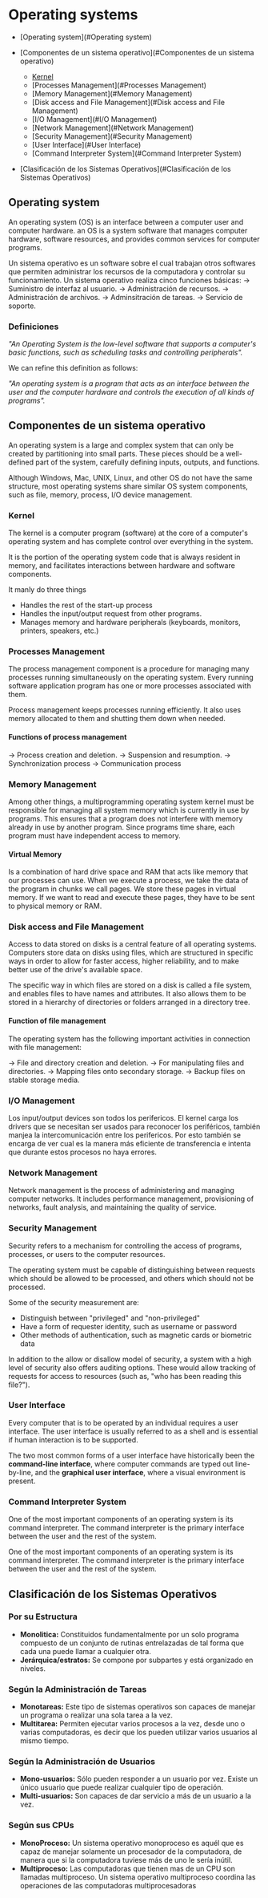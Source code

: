 #  Operating systems



- [Operating system](#Operating system)
- [Componentes de un sistema operativo](#Componentes de un sistema operativo)
  - [Kernel](#Kernel)
  - [Processes Management](#Processes Management)
  - [Memory Management](#Memory Management)
  - [Disk access and File Management](#Disk access and File Management)
  - [I/O Management](#I/O Management)
  - [Network Management](#Network Management)
  - [Security Management](#Security Management)
  - [User Interface](#User Interface)
  - [Command Interpreter System](#Command Interpreter System)

- [Clasificación de los Sistemas Operativos](#Clasificación de los Sistemas Operativos)





## Operating system

An operating system (OS) is an interface between a computer user and computer hardware. an OS is a system software that manages computer hardware, software resources, and provides common services for computer programs.



Un sistema operativo es un software sobre el cual trabajan otros softwares que permiten administrar los recursos de la computadora y controlar su funcionamiento. Un sistema operativo realiza cinco funciones básicas:
   → Suministro de interfaz al usuario.
   → Administración de recursos.
   → Administración de archivos.
   → Adminsitración de tareas.
   → Servicio de soporte.



### Definiciones

*"An Operating System is the low-level software that supports a computer's basic functions, such as scheduling tasks and controlling peripherals".*



We can refine this definition as follows:

*"An operating system is a program that acts as an interface between the user and the computer hardware and controls the execution of all kinds of programs".*



## Componentes de un sistema operativo

An operating system is a large and complex system that can only be created by partitioning into small parts. These pieces should be a well-defined part of the system, carefully defining inputs, outputs, and functions.

Although Windows, Mac, UNIX, Linux, and other OS do not have the same structure, most operating systems share similar OS system components, such as file, memory, process, I/O device management.



### Kernel

The kernel is a computer program (software) at the core of a computer's operating system and has complete control over everything in the system.

It is the portion of the operating system code that is always resident in memory, and facilitates interactions between hardware and software components.

It manly do three things

- Handles the rest of the start-up process
- Handles the input/output request from other programs.
- Manages memory and hardware peripherals (keyboards, monitors, printers, speakers, etc.)



### Processes Management

The process management component is a procedure for managing many processes running simultaneously on the operating system. Every running software application program has one or more processes associated with them.

Process management keeps processes running efficiently. It also uses memory allocated to them and shutting them down when needed.



#### Functions of process management

   → Process creation and deletion.
   → Suspension and resumption.
   → Synchronization process
   → Communication process



### Memory Management

Among other things, a multiprogramming operating system kernel must be responsible for managing all system memory which is currently in use by programs. This ensures that a program does not interfere with memory already in use by another program. Since programs time share, each program must have independent access to memory.



#### Virtual Memory

Is a combination of hard drive space and RAM that acts like memory that our processes can use. When we execute a process, we take the data of the program in chunks we call pages. We store these pages in virtual memory. If we want to read and execute these pages, they have to be sent to physical memory or RAM.



### Disk access and File Management

Access to data stored on disks is a central feature of all operating systems. Computers store data on disks using files, which are structured in specific ways in order to allow for faster access, higher reliability, and to make better use of the drive's available space. 

The specific way in which files are stored on a disk is called a file system, and enables files to have names and attributes. It also allows them to be stored in a hierarchy of directories or folders arranged in a directory tree.



#### Function of file management  

The operating system has the following important activities in connection with file management:  

   → File and directory creation and deletion. 
   → For manipulating files and directories. 
   → Mapping files onto secondary storage. 
   → Backup files on stable storage media.



### I/O Management


Los input/output devices son todos los perifericos. El kernel carga los drivers que se necesitan ser usados para reconocer los periféricos, también manjea la intercomunicación entre los perifericos. Por esto también se encarga de ver cual es la manera más eficiente de transferencia e intenta que durante estos procesos no haya errores.



### Network Management

Network management is the process of administering and managing computer networks. It includes performance management, provisioning of networks, fault analysis, and maintaining the quality of service.



### Security Management

Security refers to a mechanism for controlling the access of programs, processes, or users to the computer resources. 

The operating system must be capable of distinguishing between requests which should be allowed to be processed, and others which should not be processed.

Some of the security measurement are:

- Distinguish between "privileged" and "non-privileged"
- Have a form of requester identity, such as username or password
- Other methods of authentication, such as magnetic cards or biometric data

In addition to the allow or disallow model of security, a system with a high level of security also offers auditing options. These would allow tracking of requests for access to resources (such as, "who has been reading this file?").



### User Interface

Every computer that is to be operated by an individual requires a user interface. The user interface is usually referred to as a shell and is essential if human interaction is to be supported.

The two most common forms of a user interface have historically been the **command-line interface**, where computer commands are typed out line-by-line, and the **graphical user interface**, where a visual environment is present.



### Command Interpreter System

One of the most important components of an operating system is its command interpreter. The command interpreter is the primary interface between the user and the rest of the system.

One of the most important components of an operating system is its command interpreter. The command interpreter is the primary interface between the user and the rest of the system.





## Clasificación de los Sistemas Operativos



### Por su Estructura

- **Monolitica:** Constituidos fundamentalmente por un solo programa compuesto de un conjunto de rutinas entrelazadas de tal forma que cada una puede llamar a cualquier otra.
- **Jerárquica/estratos:** Se compone por subpartes y está organizado en niveles.



### Según la Administración de Tareas

- **Monotareas:** Este tipo de sistemas operativos son capaces de manejar un programa o realizar una sola tarea a la vez.
- **Multitarea:** Permiten ejecutar varios procesos a la vez, desde uno o varias computadoras, es decir que los pueden utilizar varios usuarios al mismo tiempo.



### Según la Administración de Usuarios

- **Mono-usuarios:** Sólo pueden responder a un usuario por vez. Existe un único usuario que puede realizar cualquier tipo de operación.
- **Multi-usuarios:** Son capaces de dar servicio a más de un usuario a la vez.



### Según sus CPUs

- **MonoProceso:** Un sistema operativo monoproceso es aquél que es capaz de manejar solamente un procesador de la computadora, de manera que si la computadora tuviese más de uno le sería inútil. 
- **Multiproceso:** Las computadoras que tienen mas de un CPU son llamadas multiproceso. Un sistema operativo multiproceso coordina las operaciones de las computadoras multiprocesadoras







